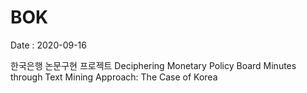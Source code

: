 # BOK

Date : 2020-09-16

한국은행 논문구현 프로젝트
Deciphering Monetary Policy Board Minutes through Text Mining Approach: The Case of Korea

